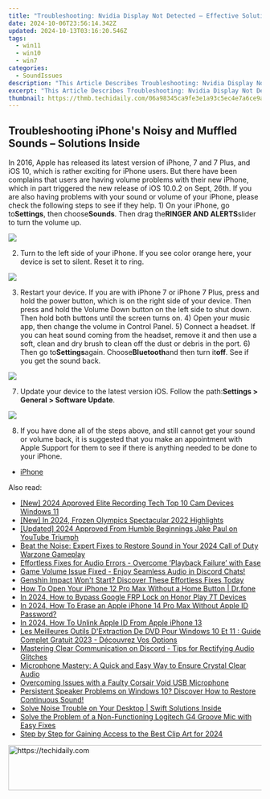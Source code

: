 ```yaml
---
title: "Troubleshooting: Nvidia Display Not Detected – Effective Solutions"
date: 2024-10-06T23:56:14.342Z
updated: 2024-10-13T03:16:20.546Z
tags:
  - win11
  - win10
  - win7
categories:
  - SoundIssues
description: "This Article Describes Troubleshooting: Nvidia Display Not Detected – Effective Solutions"
excerpt: "This Article Describes Troubleshooting: Nvidia Display Not Detected – Effective Solutions"
thumbnail: https://thmb.techidaily.com/06a98345ca9fe3e1a93c5ec4e7a6ce9ab8cdccc3cf8688a6e23a67576ab70a4f.jpg
---
```


## Troubleshooting iPhone's Noisy and Muffled Sounds – Solutions Inside

In 2016, Apple has released its latest version of iPhone, 7 and 7 Plus, and iOS 10, which is rather exciting for iPhone users. But there have been complains that users are having volume problems with their new iPhone, which in part triggered the new release of iOS 10.0.2 on Sept, 26th. If you are also having problems with your sound or volume of your iPhone, please check the following steps to see if they help. 1) On your iPhone, go to**Settings**, then choose**Sounds**. Then drag the**RINGER AND ALERTS**slider to turn the volume up.

![](https://images.drivereasy.com/wp-content/uploads/2017/01/img_58817e519c6b8.jpg)

2) Turn to the left side of your iPhone. If you see color orange here, your device is set to silent. Reset it to ring.

![](https://images.drivereasy.com/wp-content/uploads/2017/01/img_58817feba4ba6.jpg)

3) Restart your device. If you are with iPhone 7 or iPhone 7 Plus, press and hold the power button, which is on the right side of your device. Then press and hold the Volume Down button on the left side to shut down. Then hold both buttons until the screen turns on. 4) Open your music app, then change the volume in Control Panel. 5) Connect a headset. If you can heat sound coming from the headset, remove it and then use a soft, clean and dry brush to clean off the dust or debris in the port. 6) Then go to**Settings**again. Choose**Bluetooth**and then turn it**off**. See if you get the sound back.

![](https://images.drivereasy.com/wp-content/uploads/2017/01/img_58818c74eec89.jpg)

7) Update your device to the latest version iOS. Follow the path:**Settings > General > Software Update**.

![](https://images.drivereasy.com/wp-content/uploads/2017/01/img_58818d133fc00.jpg)

8) If you have done all of the steps above, and still cannot get your sound or volume back, it is suggested that you make an appointment with Apple Support for them to see if there is anything needed to be done to your iPhone.

* [iPhone](https://tools.techidaily.com/drivereasy/download/)

<ins class="adsbygoogle"
     style="display:block"
     data-ad-format="autorelaxed"
     data-ad-client="ca-pub-7571918770474297"
     data-ad-slot="1223367746"></ins>

<ins class="adsbygoogle"
     style="display:block"
     data-ad-client="ca-pub-7571918770474297"
     data-ad-slot="8358498916"
     data-ad-format="auto"
     data-full-width-responsive="true"></ins>

<span class="atpl-alsoreadstyle">Also read:</span>
<div><ul>
<li><a href="https://screen-sharing-recording.techidaily.com/new-2024-approved-elite-recording-tech-top-10-cam-devices-windows-11/"><u>[New] 2024 Approved Elite Recording Tech Top 10 Cam Devices Windows 11</u></a></li>
<li><a href="https://vp-tips.techidaily.com/new-in-2024-frozen-olympics-spectacular-2022-highlights/"><u>[New] In 2024, Frozen Olympics Spectacular 2022 Highlights</u></a></li>
<li><a href="https://eaxpv-info.techidaily.com/updated-2024-approved-from-humble-beginnings-jake-paul-on-youtube-triumph/"><u>[Updated] 2024 Approved From Humble Beginnings Jake Paul on YouTube Triumph</u></a></li>
<li><a href="https://sound-issues.techidaily.com/beat-the-noise-expert-fixes-to-restore-sound-in-your-2024-call-of-duty-warzone-gameplay/"><u>Beat the Noise: Expert Fixes to Restore Sound in Your 2024 Call of Duty Warzone Gameplay</u></a></li>
<li><a href="https://sound-issues.techidaily.com/effortless-fixes-for-audio-errors-overcome-playback-failure-with-ease/"><u>Effortless Fixes for Audio Errors - Overcome ‘Playback Failure’ with Ease</u></a></li>
<li><a href="https://sound-issues.techidaily.com/1723015831022-game-volume-issue-fixed-enjoy-seamless-audio-in-discord-chats/"><u>Game Volume Issue Fixed - Enjoy Seamless Audio in Discord Chats!</u></a></li>
<li><a href="https://program-issues.techidaily.com/genshin-impact-wont-start-discover-these-effortless-fixes-today/"><u>Genshin Impact Won't Start? Discover These Effortless Fixes Today</u></a></li>
<li><a href="https://iphone-unlock.techidaily.com/how-to-open-your-iphone-12-pro-max-without-a-home-button-drfone-by-drfone-ios/"><u>How To Open Your iPhone 12 Pro Max Without a Home Button | Dr.fone</u></a></li>
<li><a href="https://bypass-frp.techidaily.com/in-2024-how-to-bypass-google-frp-lock-on-honor-play-7t-devices-by-drfone-android/"><u>In 2024, How to Bypass Google FRP Lock on Honor Play 7T Devices</u></a></li>
<li><a href="https://apple-account.techidaily.com/in-2024-how-to-erase-an-apple-iphone-14-pro-max-without-apple-id-password-by-drfone-ios/"><u>In 2024, How To Erase an Apple iPhone 14 Pro Max Without Apple ID Password?</u></a></li>
<li><a href="https://apple-account.techidaily.com/in-2024-how-to-unlink-apple-id-from-apple-iphone-13-by-drfone-ios/"><u>In 2024, How To Unlink Apple ID From Apple iPhone 13</u></a></li>
<li><a href="https://vp-tips.techidaily.com/les-meilleures-outils-dextraction-de-dvd-pour-windows-10-et-11-guide-complet-gratuit-2023-decouvrez-vos-options/"><u>Les Meilleures Outils D'Extraction De DVD Pour Windows 10 Et 11 : Guide Complet Gratuit 2023 - Découvrez Vos Options</u></a></li>
<li><a href="https://sound-issues.techidaily.com/mastering-clear-communication-on-discord-tips-for-rectifying-audio-glitches/"><u>Mastering Clear Communication on Discord - Tips for Rectifying Audio Glitches</u></a></li>
<li><a href="https://sound-issues.techidaily.com/microphone-mastery-a-quick-and-easy-way-to-ensure-crystal-clear-audio/"><u>Microphone Mastery: A Quick and Easy Way to Ensure Crystal Clear Audio</u></a></li>
<li><a href="https://sound-issues.techidaily.com/overcoming-issues-with-a-faulty-corsair-void-usb-microphone/"><u>Overcoming Issues with a Faulty Corsair Void USB Microphone</u></a></li>
<li><a href="https://sound-issues.techidaily.com/persistent-speaker-problems-on-windows-10-discover-how-to-restore-continuous-sound/"><u>Persistent Speaker Problems on Windows 10? Discover How to Restore Continuous Sound!</u></a></li>
<li><a href="https://sound-issues.techidaily.com/solve-noise-trouble-on-your-desktop-swift-solutions-inside/"><u>Solve Noise Trouble on Your Desktop | Swift Solutions Inside</u></a></li>
<li><a href="https://sound-issues.techidaily.com/solve-the-problem-of-a-non-functioning-logitech-g4-groove-mic-with-easy-fixes/"><u>Solve the Problem of a Non-Functioning Logitech G4 Groove Mic with Easy Fixes</u></a></li>
<li><a href="https://extra-support.techidaily.com/step-by-step-for-gaining-access-to-the-best-clip-art-for-2024/"><u>Step by Step for Gaining Access to the Best Clip Art for 2024</u></a></li>
</ul></div>

<!-- affiliate ads begin -->
<a href="https://appsumo.8odi.net/c/5597632/2151864/7443" target="_top" id="2151864">
  <img src="//a.impactradius-go.com/display-ad/7443-2151864" border="0" alt="https://techidaily.com" width="600" height="90"/>
</a>
<img height="0" width="0" src="https://appsumo.8odi.net/i/5597632/2151864/7443" style="position:absolute;visibility:hidden;" border="0" />
<!-- affiliate ads end -->


